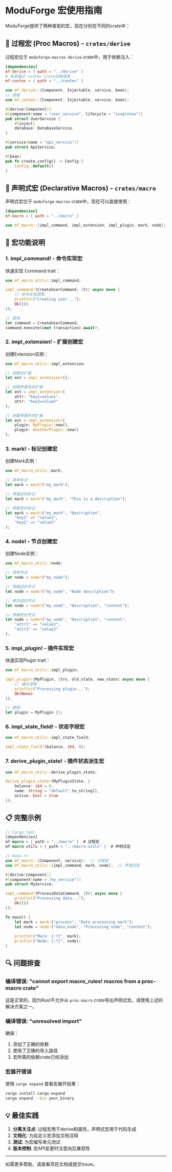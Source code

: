 # ModuForge 宏使用指南

ModuForge提供了两种类型的宏，现在分别在不同的crate中：

## 🔧 过程宏 (Proc Macros) - `crates/derive`

过程宏位于 `moduforge-macros-derive` crate中，用于依赖注入：

```toml
[dependencies]
mf-derive = { path = "../derive" }
# 或者通过 contex crate间接使用
mf-contex = { path = "../contex" }
```

```rust
use mf_derive::{Component, Injectable, service, bean};
// 或者
use mf_contex::{Component, Injectable, service, bean};

#[derive(Component)]
#[component(name = "user_service", lifecycle = "singleton")]
pub struct UserService {
    #[inject]
    database: DatabaseService,
}

#[service(name = "api_service")]
pub struct ApiService;

#[bean]
pub fn create_config() -> Config {
    Config::default()
}
```

## 📝 声明式宏 (Declarative Macros) - `crates/macro`

声明式宏位于 `moduforge-macros` crate中，现在可以直接使用：

```toml
[dependencies]
mf-macro = { path = "../macro" }
```

```rust
use mf_macro::{impl_command, impl_extension, impl_plugin, mark, node};
```

## 🚀 宏功能说明

### 1. impl_command! - 命令实现宏

快速实现 Command trait：

```rust
use mf_macro_utils::impl_command;

impl_command!(CreateUserCommand, |tr| async move {
    // 命令实现逻辑
    println!("Creating user...");
    Ok(())
});

// 使用
let command = CreateUserCommand;
command.execute(&mut transaction).await?;
```

### 2. impl_extension! - 扩展创建宏

创建Extension实例：

```rust
use mf_macro_utils::impl_extension;

// 创建空扩展
let ext = impl_extension!();

// 创建带属性的扩展
let ext = impl_extension!(
    attr: "key1=value1",
    attr: "key2=value2"
);

// 创建带插件的扩展
let ext = impl_extension!(
    plugin: MyPlugin::new(),
    plugin: AnotherPlugin::new()
);
```

### 3. mark! - 标记创建宏

创建Mark实例：

```rust
use mf_macro_utils::mark;

// 简单标记
let mark = mark!("my_mark");

// 带描述的标记
let mark = mark!("my_mark", "This is a description");

// 带属性的标记
let mark = mark!("my_mark", "Description", 
    "key1" => "value1",
    "key2" => "value2"
);
```

### 4. node! - 节点创建宏

创建Node实例：

```rust
use mf_macro_utils::node;

// 简单节点
let node = node!("my_node");

// 带描述的节点
let node = node!("my_node", "Node description");

// 带内容的节点
let node = node!("my_node", "Description", "content");

// 带属性的节点
let node = node!("my_node", "Description", "content",
    "attr1" => "value1",
    "attr2" => "value2"
);
```

### 5. impl_plugin! - 插件实现宏

快速实现Plugin trait：

```rust
use mf_macro_utils::impl_plugin;

impl_plugin!(MyPlugin, |trs, old_state, new_state| async move {
    // 插件逻辑
    println!("Processing plugin...");
    Ok(None)
});

// 使用
let plugin = MyPlugin {};
```

### 6. impl_state_field! - 状态字段宏

```rust
use mf_macro_utils::impl_state_field;

impl_state_field!(balance, i64, 0);
```

### 7. derive_plugin_state! - 插件状态派生宏

```rust
use mf_macro_utils::derive_plugin_state;

derive_plugin_state!(MyPluginState, {
    balance: i64 = 0,
    name: String = "default".to_string(),
    active: bool = true
});
```

## 📋 完整示例

```rust
// Cargo.toml
[dependencies]
mf-macro = { path = "../macro" }  # 过程宏
mf-macro-utils = { path = "../macro-utils" }  # 声明式宏

// main.rs
use mf_macro::{Component, service};  // 过程宏
use mf_macro_utils::{impl_command, mark, node};  // 声明式宏

#[derive(Component)]
#[component(name = "my_service")]
pub struct MyService;

impl_command!(ProcessDataCommand, |tr| async move {
    println!("Processing data...");
    Ok(())
});

fn main() {
    let mark = mark!("process", "Data processing mark");
    let node = node!("data_node", "Processing node", "content");
    
    println!("Mark: {:?}", mark);
    println!("Node: {:?}", node);
}
```

## 🔍 问题排查

### 编译错误: "cannot export macro_rules! macros from a proc-macro crate"

这是正常的，因为Rust不允许从 `proc-macro` crate导出声明式宏。请使用上述的解决方案之一。

### 编译错误: "unresolved import"

确保：
1. 添加了正确的依赖
2. 使用了正确的导入路径
3. 宏所需的依赖crate已经添加

### 宏展开错误

使用 `cargo expand` 查看宏展开结果：

```bash
cargo install cargo-expand
cargo expand --bin your_binary
```

## 💡 最佳实践

1. **分离关注点**: 过程宏用于derive和属性，声明式宏用于代码生成
2. **文档化**: 为自定义宏添加文档注释
3. **测试**: 为宏编写单元测试
4. **版本控制**: 宏API变更时注意向后兼容性

---

如需更多帮助，请查看项目文档或提交Issue。